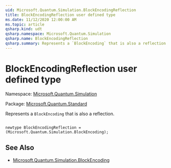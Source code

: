 ```yaml
---
uid: Microsoft.Quantum.Simulation.BlockEncodingReflection
title: BlockEncodingReflection user defined type
ms.date: 11/12/2020 12:00:00 AM
ms.topic: article
qsharp.kind: udt
qsharp.namespace: Microsoft.Quantum.Simulation
qsharp.name: BlockEncodingReflection
qsharp.summary: Represents a `BlockEncoding` that is also a reflection.
---
```


# BlockEncodingReflection user defined type

Namespace: [Microsoft.Quantum.Simulation](xref:Microsoft.Quantum.Simulation)

Package: [Microsoft.Quantum.Standard](https://nuget.org/packages/Microsoft.Quantum.Standard)


Represents a `BlockEncoding` that is also a reflection.

```qsharp

newtype BlockEncodingReflection = (Microsoft.Quantum.Simulation.BlockEncoding);
```



## See Also

- [Microsoft.Quantum.Simulation.BlockEncoding](xref:Microsoft.Quantum.Simulation.BlockEncoding)